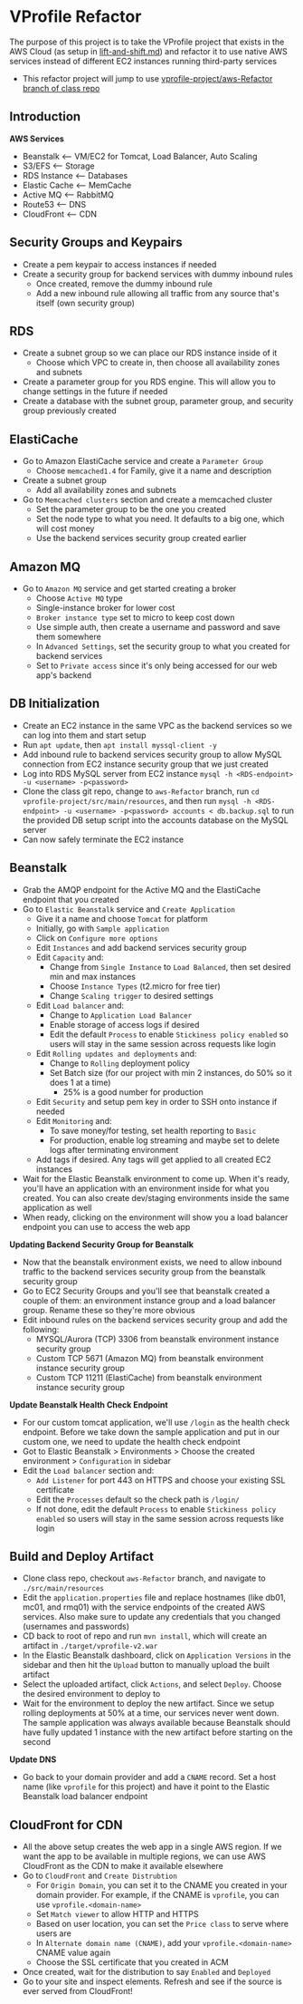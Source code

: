 # VProfile Refactor

The purpose of this project is to take the VProfile project that exists in the AWS Cloud (as setup in [lift-and-shift.md](lift-and-shift.md)) and refactor it to use native AWS services instead of different EC2 instances running third-party services

- This refactor project will jump to use [vprofile-project/aws-Refactor branch of class repo](https://github.com/devopshydclub/vprofile-project/tree/aws-Refactor)

## Introduction

**AWS Services**

- Beanstalk <-- VM/EC2 for Tomcat, Load Balancer, Auto Scaling
- S3/EFS <-- Storage
- RDS Instance <-- Databases
- Elastic Cache <-- MemCache
- Active MQ <-- RabbitMQ
- Route53 <-- DNS
- CloudFront <-- CDN

## Security Groups and Keypairs

- Create a pem keypair to access instances if needed
- Create a security group for backend services with dummy inbound rules
  - Once created, remove the dummy inbound rule
  - Add a new inbound rule allowing all traffic from any source that's itself (own security group)

## RDS

- Create a subnet group so we can place our RDS instance inside of it
  - Choose which VPC to create in, then choose all availability zones and subnets
- Create a parameter group for you RDS engine. This will allow you to change settings in the future if needed
- Create a database with the subnet group, parameter group, and security group previously created
  
## ElastiCache

- Go to Amazon ElastiCache service and create a `Parameter Group`
  - Choose `memcached1.4` for Family, give it a name and description
- Create a subnet group
  - Add all availability zones and subnets
- Go to `Memcached clusters` section and create a memcached cluster
  - Set the parameter group to be the one you created
  - Set the node type to what you need. It defaults to a big one, which will cost money
  - Use the backend services security group created earlier

## Amazon MQ

- Go to `Amazon MQ` service and get started creating a broker
  - Choose `Active MQ` type
  - Single-instance broker for lower cost
  - `Broker instance type` set to micro to keep cost down
  - Use simple auth, then create a username and password and save them somewhere
  - In `Advanced Settings`, set the security group to what you created for backend services
  - Set to `Private access` since it's only being accessed for our web app's backend

## DB Initialization

- Create an EC2 instance in the same VPC as the backend services so we can log into them and start setup
- Run `apt update`, then `apt install myssql-client -y`
- Add inbound rule to backend services security group to allow MySQL connection from EC2 instance security group that we just created
- Log into RDS MySQL server from EC2 instance `mysql -h <RDS-endpoint> -u <username> -p<password>`
- Clone the class git repo, change to `aws-Refactor` branch, run `cd vprofile-project/src/main/resources`, and then run `mysql -h <RDS-endpoint> -u <username> -p<password> accounts < db.backup.sql` to run the provided DB setup script into the accounts database on the MySQL server
- Can now safely terminate the EC2 instance

## Beanstalk

- Grab the AMQP endpoint for the Active MQ and the ElastiCache endpoint that you created
- Go to `Elastic Beanstalk` service and `Create Application`
  - Give it a name and choose `Tomcat` for platform
  - Initially, go with `Sample application`
  - Click on `Configure more options`
  - Edit `Instances` and add backend services security group
  - Edit `Capacity` and:
    - Change from `Single Instance` to `Load Balanced`, then set desired min and max instances
    - Choose `Instance Types` (t2.micro for free tier)
    - Change `Scaling trigger` to desired settings
  - Edit `Load balancer` and:
    - Change to `Application Load Balancer`
    - Enable storage of access logs if desired
    - Edit the default `Process` to enable `Stickiness policy enabled` so users will stay in the same session across requests like login
  - Edit `Rolling updates and deployments` and:
    - Change to `Rolling` deployment policy
    - Set Batch size (for our project with min 2 instances, do 50% so it does 1 at a time)
      - 25% is a good number for production
  - Edit `Security` and setup pem key in order to SSH onto instance if needed
  - Edit `Monitoring` and:
    - To save money/for testing, set health reporting to `Basic`
    - For production, enable log streaming and maybe set to delete logs after terminating environment
  - Add tags if desired. Any tags will get applied to all created EC2 instances
- Wait for the Elastic Beanstalk environment to come up. When it's ready, you'll have an application with an environment inside for what you created. You can also create dev/staging environments inside the same application as well
- When ready, clicking on the environment will show you a load balancer endpoint you can use to access the web app

**Updating Backend Security Group for Beanstalk**

- Now that the beanstalk environment exists, we need to allow inbound traffic to the backend services security group from the beanstalk security group
- Go to EC2 Security Groups and you'll see that beanstalk created a couple of them: an environment instance group and a load balancer group. Rename these so they're more obvious
- Edit inbound rules on the backend services security group and add the following:
  - MYSQL/Aurora (TCP) 3306 from beanstalk environment instance security group
  - Custom TCP 5671 (Amazon MQ) from beanstalk environment instance security group
  - Custom TCP 11211 (ElastiCache) from beanstalk environment instance security group

**Update Beanstalk Health Check Endpoint**

- For our custom tomcat application, we'll use `/login` as the health check endpoint. Before we take down the sample application and put in our custom one, we need to update the health check endpoint
- Got to Elastic Beanstalk > Environments > Choose the created environment > `Configuration` in sidebar
- Edit the `Load balancer` section and:
  - `Add Listener` for port 443 on HTTPS and choose your existing SSL certificate
  - Edit the `Processes` default so the check path is `/login/`
  - If not done, edit the default `Process` to enable `Stickiness policy enabled` so users will stay in the same session across requests like login

## Build and Deploy Artifact

- Clone class repo, checkout `aws-Refactor` branch, and navigate to `./src/main/resources`
- Edit the `application.properties` file and replace hostnames (like db01, mc01, and rmq01) with the service endpoints of the created AWS services. Also make sure to update any credentials that you changed (usernames and passwords)
- CD back to root of repo and run `mvn install`, which will create an artifact in `./target/vprofile-v2.war`
- In the Elastic Beanstalk dashboard, click on `Application Versions` in the sidebar and then hit the `Upload` button to manually upload the built artifact
- Select the uploaded artifact, click `Actions`, and select `Deploy`. Choose the desired environment to deploy to
- Wait for the environment to deploy the new artifact. Since we setup rolling deployments at 50% at a time, our services never went down. The sample application was always available because Beanstalk should have fully updated 1 instance with the new artifact before starting on the second

**Update DNS**

- Go back to your domain provider and add a `CNAME` record. Set a host name (like `vprofile` for this project) and have it point to the Elastic Beanstalk load balancer endpoint

## CloudFront for CDN

- All the above setup creates the web app in a single AWS region. If we want the app to be available in multiple regions, we can use AWS CloudFront as the CDN to make it available elsewhere
- Go to `CloudFront` and `Create Distrubtion`
  - For `Origin Domain`, you can set it to the CNAME you created in your domain provider. For example, if the CNAME is `vprofile`, you can use `vprofile.<domain-name>`
  - Set `Match viewer` to allow HTTP and HTTPS
  - Based on user location, you can set the `Price class` to serve where users are
  - In `Alternate domain name (CNAME)`, add your `vprofile.<domain-name>` CNAME value again
  - Choose the SSL certificate that you created in ACM
- Once created, wait for the distribution to say `Enabled` and `Deployed`
- Go to your site and inspect elements. Refresh and see if the source is ever served from CloudFront!
